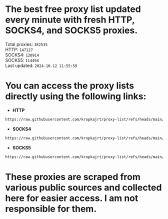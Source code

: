 # The best free proxy list updated every minute with fresh HTTP, SOCKS4, and SOCKS5 proxies.

Total proxies: `382535`  
HTTP: `147127`  
SOCKS4: `120914`  
SOCKS5: `114494`  
Last updated: `2024-10-12 11:55:59`  

# You can access the proxy lists directly using the following links:

- **HTTP**

```bash
https://raw.githubusercontent.com/kropkajrt/proxy-list/refs/heads/main/http.txt
```

- **SOCKS4**

```bash
https://raw.githubusercontent.com/kropkajrt/proxy-list/refs/heads/main/socks4.txt
```

- **SOCKS5**

```bash
https://raw.githubusercontent.com/kropkajrt/proxy-list/refs/heads/main/socks5.txt
```

# These proxies are scraped from various public sources and collected here for easier access. I am not responsible for them.